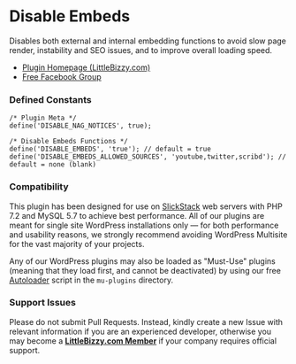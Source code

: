 # Disable Embeds

Disables both external and internal embedding functions to avoid slow page render, instability and SEO issues, and to improve overall loading speed.

* [Plugin Homepage (LittleBizzy.com)](https://www.littlebizzy.com/plugins/disable-embeds)
* [Free Facebook Group](https://www.facebook.com/groups/littlebizzy/)

### Defined Constants

    /* Plugin Meta */
    define('DISABLE_NAG_NOTICES', true);
    
    /* Disable Embeds Functions */
    define('DISABLE_EMBEDS', 'true'); // default = true
    define('DISABLE_EMBEDS_ALLOWED_SOURCES', 'youtube,twitter,scribd'); // default = none (blank)

### Compatibility

This plugin has been designed for use on [SlickStack](https://slickstack.io) web servers with PHP 7.2 and MySQL 5.7 to achieve best performance. All of our plugins are meant for single site WordPress installations only — for both performance and usability reasons, we strongly recommend avoiding WordPress Multisite for the vast majority of your projects.

Any of our WordPress plugins may also be loaded as "Must-Use" plugins (meaning that they load first, and cannot be deactivated) by using our free [Autoloader](https://github.com/littlebizzy/autoloader) script in the `mu-plugins` directory.

### Support Issues

Please do not submit Pull Requests. Instead, kindly create a new Issue with relevant information if you are an experienced developer, otherwise you may become a [**LittleBizzy.com Member**](https://www.littlebizzy.com/members) if your company requires official support.
